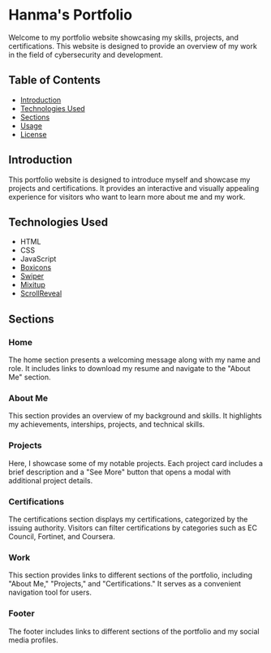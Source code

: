 # Hanma's Portfolio

Welcome to my portfolio website showcasing my skills, projects, and certifications. This website is designed to provide an overview of my work in the field of cybersecurity and development.

## Table of Contents

- [Introduction](#introduction)
- [Technologies Used](#technologies-used)
- [Sections](#sections)
- [Usage](#usage)
- [License](#license)

## Introduction

This portfolio website is designed to introduce myself and showcase my projects and certifications. It provides an interactive and visually appealing experience for visitors who want to learn more about me and my work.

## Technologies Used

- HTML
- CSS
- JavaScript
- [Boxicons](https://boxicons.com/)
- [Swiper](https://swiperjs.com/)
- [Mixitup](https://www.kunkalabs.com/mixitup/)
- [ScrollReveal](https://scrollrevealjs.org/)

## Sections

### Home

The home section presents a welcoming message along with my name and role. It includes links to download my resume and navigate to the "About Me" section.

### About Me

This section provides an overview of my background and skills. It highlights my achievements, interships, projects, and technical skills.

### Projects

Here, I showcase some of my notable projects. Each project card includes a brief description and a "See More" button that opens a modal with additional project details.

### Certifications

The certifications section displays my certifications, categorized by the issuing authority. Visitors can filter certifications by categories such as EC Council, Fortinet, and Coursera.

### Work

This section provides links to different sections of the portfolio, including "About Me," "Projects," and "Certifications." It serves as a convenient navigation tool for users.

### Footer

The footer includes links to different sections of the portfolio and my social media profiles.
